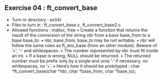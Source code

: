 ## Exercise 04 : ft_convert_base

- Turn-in directory : ex04/
- Files to turn in : ft_convert_base.c, ft_convert_base2.c
- Allowed functions : malloc, free
 • Create a function that returns the result of the conversion of the string nbr from a
   base base_from to a base base_to.
 • nbr, base_from, base_to may be not writable.
 • nbr will follow the same rules as ft_atoi_base (from an other module). Beware of
   ’+’, ’-’ and whitespaces.
 • The number represented by nbr must fit inside an int.
 • If a base is wrong, NULL should be returned.
 • The returned number must be prefix only by a single and uniq ’-’ if necessary, no
   whitespaces, no ’+’.
 • Here’s how it should be prototyped :
   char *ft_convert_base(char *nbr, char *base_from, char *base_to);
